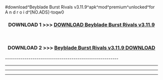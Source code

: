 #download^Beyblade Burst Rivals v3.11.9^apk^mod^premium^unlocked^for A n d r o i d^[NO.ADS]-toqw0



<div align="center">

<h3>DOWNLOAD 1 >>> <a href="https://runaway1.web.app/?sq=Beyblade Burst Rivals v3.11.9">DOWNLOAD Beyblade Burst Rivals v3.11.9</a></h3><br>

<h3>DOWNLOAD 2 >>> <a href="https://runaway1.web.app/?sq=Beyblade Burst Rivals v3.11.9">Beyblade Burst Rivals v3.11.9 DOWNLOAD </a></h3>

</div>
----------------------------------------------------------

----------------------------------------------------------

----------------------------------------------------------

----------------------------------------------------------



